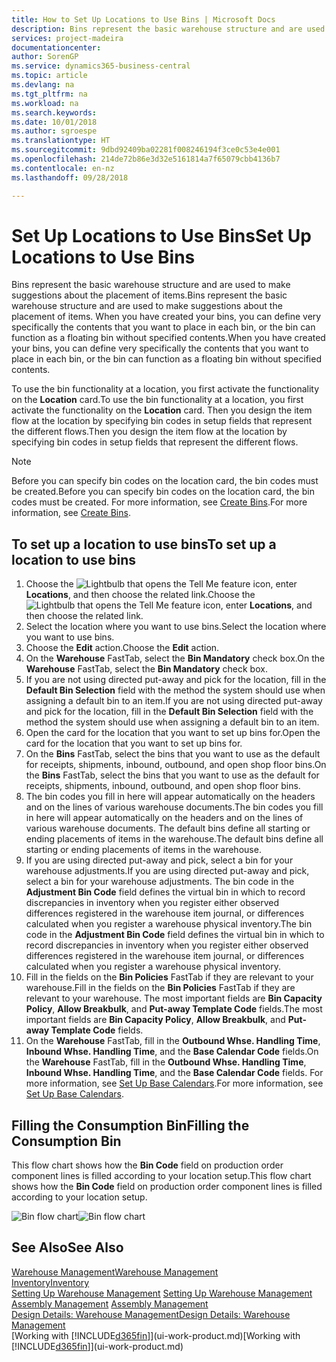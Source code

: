 ```yaml
---
title: How to Set Up Locations to Use Bins | Microsoft Docs
description: Bins represent the basic warehouse structure and are used to make suggestions about the placement of items. When you have created your bins, you can define very specifically the contents that you want to place in each bin, or the bin can function as a floating bin without specified contents.
services: project-madeira
documentationcenter: 
author: SorenGP
ms.service: dynamics365-business-central
ms.topic: article
ms.devlang: na
ms.tgt_pltfrm: na
ms.workload: na
ms.search.keywords: 
ms.date: 10/01/2018
ms.author: sgroespe
ms.translationtype: HT
ms.sourcegitcommit: 9dbd92409ba02281f008246194f3ce0c53e4e001
ms.openlocfilehash: 214de72b86e3d32e5161814a7f65079cbb4136b7
ms.contentlocale: en-nz
ms.lasthandoff: 09/28/2018

---
```

# <a name="set-up-locations-to-use-bins"></a><span data-ttu-id="4a6c5-104">Set Up Locations to Use Bins</span><span class="sxs-lookup"><span data-stu-id="4a6c5-104">Set Up Locations to Use Bins</span></span>
<span data-ttu-id="4a6c5-105">Bins represent the basic warehouse structure and are used to make suggestions about the placement of items.</span><span class="sxs-lookup"><span data-stu-id="4a6c5-105">Bins represent the basic warehouse structure and are used to make suggestions about the placement of items.</span></span> <span data-ttu-id="4a6c5-106">When you have created your bins, you can define very specifically the contents that you want to place in each bin, or the bin can function as a floating bin without specified contents.</span><span class="sxs-lookup"><span data-stu-id="4a6c5-106">When you have created your bins, you can define very specifically the contents that you want to place in each bin, or the bin can function as a floating bin without specified contents.</span></span>  

<span data-ttu-id="4a6c5-107">To use the bin functionality at a location, you first activate the functionality on the **Location** card.</span><span class="sxs-lookup"><span data-stu-id="4a6c5-107">To use the bin functionality at a location, you first activate the functionality on the **Location** card.</span></span> <span data-ttu-id="4a6c5-108">Then you design the item flow at the location by specifying bin codes in setup fields that represent the different flows.</span><span class="sxs-lookup"><span data-stu-id="4a6c5-108">Then you design the item flow at the location by specifying bin codes in setup fields that represent the different flows.</span></span>  

> [!NOTE]  
>  <span data-ttu-id="4a6c5-109">Before you can specify bin codes on the location card, the bin codes must be created.</span><span class="sxs-lookup"><span data-stu-id="4a6c5-109">Before you can specify bin codes on the location card, the bin codes must be created.</span></span> <span data-ttu-id="4a6c5-110">For more information, see [Create Bins](warehouse-how-to-create-individual-bins.md).</span><span class="sxs-lookup"><span data-stu-id="4a6c5-110">For more information, see [Create Bins](warehouse-how-to-create-individual-bins.md).</span></span>  

## <a name="to-set-up-a-location-to-use-bins"></a><span data-ttu-id="4a6c5-111">To set up a location to use bins</span><span class="sxs-lookup"><span data-stu-id="4a6c5-111">To set up a location to use bins</span></span>  
1.  <span data-ttu-id="4a6c5-112">Choose the ![Lightbulb that opens the Tell Me feature](media/ui-search/search_small.png "Tell me what you want to do") icon, enter **Locations**, and then choose the related link.</span><span class="sxs-lookup"><span data-stu-id="4a6c5-112">Choose the ![Lightbulb that opens the Tell Me feature](media/ui-search/search_small.png "Tell me what you want to do") icon, enter **Locations**, and then choose the related link.</span></span>  
2.  <span data-ttu-id="4a6c5-113">Select the location where you want to use bins.</span><span class="sxs-lookup"><span data-stu-id="4a6c5-113">Select the location where you want to use bins.</span></span>  
3.  <span data-ttu-id="4a6c5-114">Choose the **Edit** action.</span><span class="sxs-lookup"><span data-stu-id="4a6c5-114">Choose the **Edit** action.</span></span>  
4.  <span data-ttu-id="4a6c5-115">On the **Warehouse** FastTab, select the **Bin Mandatory** check box.</span><span class="sxs-lookup"><span data-stu-id="4a6c5-115">On the **Warehouse** FastTab, select the **Bin Mandatory** check box.</span></span>  
5.  <span data-ttu-id="4a6c5-116">If you are not using directed put-away and pick for the location, fill in the **Default Bin Selection** field with the method the system should use when assigning a default bin to an item.</span><span class="sxs-lookup"><span data-stu-id="4a6c5-116">If you are not using directed put-away and pick for the location, fill in the **Default Bin Selection** field with the method the system should use when assigning a default bin to an item.</span></span>  
6.  <span data-ttu-id="4a6c5-117">Open the card for the location that you want to set up bins for.</span><span class="sxs-lookup"><span data-stu-id="4a6c5-117">Open the card for the location that you want to set up bins for.</span></span>
7.  <span data-ttu-id="4a6c5-118">On the **Bins** FastTab, select the bins that you want to use as the default for receipts, shipments, inbound, outbound, and open shop floor bins.</span><span class="sxs-lookup"><span data-stu-id="4a6c5-118">On the **Bins** FastTab, select the bins that you want to use as the default for receipts, shipments, inbound, outbound, and open shop floor bins.</span></span>  
8.  <span data-ttu-id="4a6c5-119">The bin codes you fill in here will appear automatically on the headers and on the lines of various warehouse documents.</span><span class="sxs-lookup"><span data-stu-id="4a6c5-119">The bin codes you fill in here will appear automatically on the headers and on the lines of various warehouse documents.</span></span> <span data-ttu-id="4a6c5-120">The default bins define all starting or ending placements of items in the warehouse.</span><span class="sxs-lookup"><span data-stu-id="4a6c5-120">The default bins define all starting or ending placements of items in the warehouse.</span></span>  
9.  <span data-ttu-id="4a6c5-121">If you are using directed put-away and pick, select a bin for your warehouse adjustments.</span><span class="sxs-lookup"><span data-stu-id="4a6c5-121">If you are using directed put-away and pick, select a bin for your warehouse adjustments.</span></span> <span data-ttu-id="4a6c5-122">The bin code in the **Adjustment Bin Code** field defines the virtual bin in which to record discrepancies in inventory when you register either observed differences registered in the warehouse item journal, or differences calculated when you register a warehouse physical inventory.</span><span class="sxs-lookup"><span data-stu-id="4a6c5-122">The bin code in the **Adjustment Bin Code** field defines the virtual bin in which to record discrepancies in inventory when you register either observed differences registered in the warehouse item journal, or differences calculated when you register a warehouse physical inventory.</span></span>  
10. <span data-ttu-id="4a6c5-123">Fill in the fields on the **Bin Policies** FastTab if they are relevant to your warehouse.</span><span class="sxs-lookup"><span data-stu-id="4a6c5-123">Fill in the fields on the **Bin Policies** FastTab if they are relevant to your warehouse.</span></span> <span data-ttu-id="4a6c5-124">The most important fields are **Bin Capacity Policy**, **Allow Breakbulk**, and **Put-away Template Code** fields.</span><span class="sxs-lookup"><span data-stu-id="4a6c5-124">The most important fields are **Bin Capacity Policy**, **Allow Breakbulk**, and **Put-away Template Code** fields.</span></span>  
11. <span data-ttu-id="4a6c5-125">On the **Warehouse** FastTab, fill in the **Outbound Whse. Handling Time**, **Inbound Whse. Handling Time**, and the **Base Calendar Code** fields.</span><span class="sxs-lookup"><span data-stu-id="4a6c5-125">On the **Warehouse** FastTab, fill in the **Outbound Whse. Handling Time**, **Inbound Whse. Handling Time**, and the **Base Calendar Code** fields.</span></span> <span data-ttu-id="4a6c5-126">For more information, see [Set Up Base Calendars](across-how-to-assign-base-calendars.md).</span><span class="sxs-lookup"><span data-stu-id="4a6c5-126">For more information, see [Set Up Base Calendars](across-how-to-assign-base-calendars.md).</span></span>

## <a name="filling-the-consumption-bin"></a><span data-ttu-id="4a6c5-127">Filling the Consumption Bin</span><span class="sxs-lookup"><span data-stu-id="4a6c5-127">Filling the Consumption Bin</span></span>
<span data-ttu-id="4a6c5-128">This flow chart shows how the **Bin Code** field on production order component lines is filled according to your location setup.</span><span class="sxs-lookup"><span data-stu-id="4a6c5-128">This flow chart shows how the **Bin Code** field on production order component lines is filled according to your location setup.</span></span>

<span data-ttu-id="4a6c5-129">![Bin flow chart](media/binflow.png "BinFlow")</span><span class="sxs-lookup"><span data-stu-id="4a6c5-129">![Bin flow chart](media/binflow.png "BinFlow")</span></span>  

## <a name="see-also"></a><span data-ttu-id="4a6c5-130">See Also</span><span class="sxs-lookup"><span data-stu-id="4a6c5-130">See Also</span></span>
[<span data-ttu-id="4a6c5-131">Warehouse Management</span><span class="sxs-lookup"><span data-stu-id="4a6c5-131">Warehouse Management</span></span>](warehouse-manage-warehouse.md)  
[<span data-ttu-id="4a6c5-132">Inventory</span><span class="sxs-lookup"><span data-stu-id="4a6c5-132">Inventory</span></span>](inventory-manage-inventory.md)  
<span data-ttu-id="4a6c5-133">[Setting Up Warehouse Management](warehouse-setup-warehouse.md)   </span><span class="sxs-lookup"><span data-stu-id="4a6c5-133">[Setting Up Warehouse Management](warehouse-setup-warehouse.md)   </span></span>  
<span data-ttu-id="4a6c5-134">[Assembly Management](assembly-assemble-items.md)  </span><span class="sxs-lookup"><span data-stu-id="4a6c5-134">[Assembly Management](assembly-assemble-items.md)  </span></span>  
[<span data-ttu-id="4a6c5-135">Design Details: Warehouse Management</span><span class="sxs-lookup"><span data-stu-id="4a6c5-135">Design Details: Warehouse Management</span></span>](design-details-warehouse-management.md)  
<span data-ttu-id="4a6c5-136">[Working with [!INCLUDE[d365fin](includes/d365fin_md.md)]](ui-work-product.md)</span><span class="sxs-lookup"><span data-stu-id="4a6c5-136">[Working with [!INCLUDE[d365fin](includes/d365fin_md.md)]](ui-work-product.md)</span></span>

